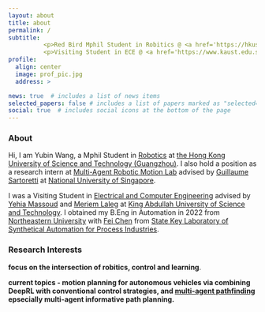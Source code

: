 ```yaml
---
layout: about
title: about
permalink: /
subtitle: 
          <p>Red Bird Mphil Student in Robitics @ <a href='https://hkust-gz.edu.cn/'>HKUST(GZ)</a></p> 
          <p>Visiting Student in ECE @ <a href='https://www.kaust.edu.sa/en'>KAUST</a></p>
profile: 
  align: center
  image: prof_pic.jpg
  address: >  

news: true  # includes a list of news items
selected_papers: false # includes a list of papers marked as "selected={true}"
social: true  # includes social icons at the bottom of the page
---
```

### About

Hi, I am Yubin Wang, a Mphil Student in [Robotics][roas] at [the Hong Kong University of Science and Technology (Guangzhou)][hkust(gz)]. I also hold a position as a research intern at [Multi-Agent Robotic Motion Lab][marmot] advised by [Guillaume Sartoretti][gui] at [National University of Singapore][nus].

I was a Visiting Student in [Electrical and Computer Engineering][ece] advised by [Yehia Massoud][itl] and [Meriem Laleg][meriem] at [King Abdullah University of Science and Technology][kaust]. I obtained my B.Eng in Automation in 2022 from [Northeastern University][neu] with [Fei Chen][fei] from [State Key Laboratory of Synthetical Automation for Process Industries][saps].

### Research Interests

**focus on the intersection of robitics, control and learning**.

**current topics -  motion planning for autonomous vehicles via combining DeepRL with conventional control strategies, and [multi-agent pathfinding][mapf] epsecially multi-agent informative path planning.**

[neu]: https://www.neu.edu.cn
[fei]: https://ancl.com.cn/
[saps]: http://www.sapi.neu.edu.cn/
[traffic]: https://marmotlab.org/projects/urban_traffic.html
[mapf]: http://mapf.info
[hkust(gz)]: https://hkust-gz.edu.cn/
[junma]: https://junma-ust.github.io/
[roas]: https://hkust-gz.edu.cn/academics/four-hubs/systems-hub/robotics-and-autonomous-systems

[ece]: https://cemse.kaust.edu.sa/ece
[itl]: https://cemse.kaust.edu.sa/itl
[meriem]: https://cemse.kaust.edu.sa/emang/people/person/taous-meriem-laleg-kirati
[kaust]: https://www.kaust.edu.sa/en
[gui]: https://marmotlab.org/bio.html
[marmot]: https://www.marmotlab.org
[nus]: https://www.nus.edu.sg
